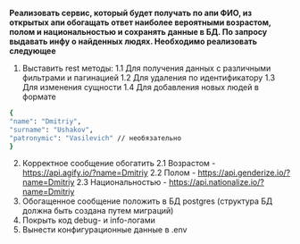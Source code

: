 **Реализовать сервис, который будет получать по апи ФИО, из открытых апи обогащать
ответ наиболее вероятными возрастом, полом и национальностью и сохранять данные в
БД. По запросу выдавать инфу о найденных людях. Необходимо реализовать следующее**
1. Выставить rest методы:
1.1 Для получения данных с различными фильтрами и пагинацией
1.2 Для удаления по идентификатору
1.3 Для изменения сущности
1.4 Для добавления новых людей в формате
```bash
{
"name": "Dmitriy",
"surname": "Ushakov",
"patronymic": "Vasilevich" // необязательно
}
```
2. Корректное сообщение обогатить
2.1 Возрастом - https://api.agify.io/?name=Dmitriy
2.2 Полом - https://api.genderize.io/?name=Dmitriy
2.3 Национальностью - https://api.nationalize.io/?name=Dmitriy
3. Обогащенное сообщение положить в БД postgres (структура БД должна быть создана
путем миграций)
4. Покрыть код debug- и info-логами
5. Вынести конфигурационные данные в .env